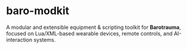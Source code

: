 # baro-modkit
A modular and extensible equipment &amp; scripting toolkit for **Barotrauma**, focused on Lua/XML-based wearable devices, remote controls, and AI-interaction systems.
